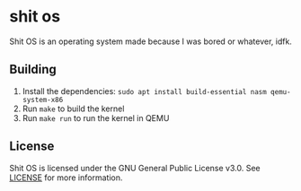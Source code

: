 # shit os

Shit OS is an operating system made because I was bored or whatever, idfk.

## Building

1. Install the dependencies: `sudo apt install build-essential nasm qemu-system-x86`
2. Run `make` to build the kernel
3. Run `make run` to run the kernel in QEMU

## License

Shit OS is licensed under the GNU General Public License v3.0. See [LICENSE](LICENSE) for more information.
